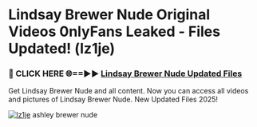 # Lindsay Brewer Nude Original Videos 0nlyFans Leaked - Files Updated! (lz1je)

<h3>🔴 CLICK HERE 🌐==►► <a href="https://tinyurl.com/yrmya6cz" rel="nofollow">Lindsay Brewer Nude Updated Files</a></h3>

Get Lindsay Brewer Nude and all content. Now you can access all videos and pictures of Lindsay Brewer Nude. New Updated Files 2025!

[![lz1je](https://i.imgur.com/FMdXYCs.gif)](https://tinyurl.com/yrmya6cz)
ashley brewer nude